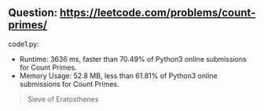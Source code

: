 ## Question: https://leetcode.com/problems/count-primes/

code1.py:
* Runtime: 3636 ms, faster than 70.49% of Python3 online submissions for Count Primes.
* Memory Usage: 52.8 MB, less than 61.81% of Python3 online submissions for Count Primes.
> Sieve of Eratosthenes